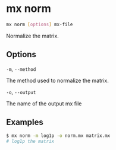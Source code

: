 # mx norm

```bash
mx norm [options] mx-file
```

Normalize the matrix.

## Options

`-m`, `--method`

The method used to normalize the matrix.

`-o`, `--output`

The name of the output mx file

## Examples

```bash
$ mx norm -m log1p -o norm.mx matrix.mx
# log1p the matrix
```

